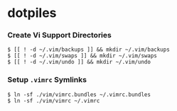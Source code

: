 # dotpiles

### Create Vi Support Directories

```
$ [[ ! -d ~/.vim/backups ]] && mkdir ~/.vim/backups
$ [[ ! -d ~/.vim/swaps ]] && mkdir ~/.vim/swaps
$ [[ ! -d ~/.vim/undo ]] && mkdir ~/.vim/undo
```

### Setup `.vimrc` Symlinks

```
$ ln -sf ./vim/vimrc.bundles ~/.vimrc.bundles
$ ln -sf ./vim/vimrc ~/.vimrc
```


